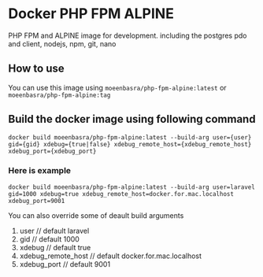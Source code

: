 # Docker PHP FPM ALPINE

PHP FPM and ALPINE image for development. including the postgres pdo and client, nodejs, npm, git, nano

## How to use

You can use this image using `moeenbasra/php-fpm-alpine:latest` or `moeenbasra/php-fpm-alpine:tag`

## Build the docker image using following command

`docker build moeenbasra/php-fpm-alpine:latest --build-arg user={user} gid={gid} xdebug={true|false} xdebug_remote_host={xdebug_remote_host} xdebug_port={xdebug_port}`

### Here is example

`docker build moeenbasra/php-fpm-alpine:latest --build-arg user=laravel gid=1000 xdebug=true xdebug_remote_host=docker.for.mac.localhost xdebug_port=9001`

You can also override some of deault build arguments

1. user // default laravel
2. gid // default 1000
3. xdebug // default true
4. xdebug_remote_host // default docker.for.mac.localhost
5. xdebug_port // default 9001
